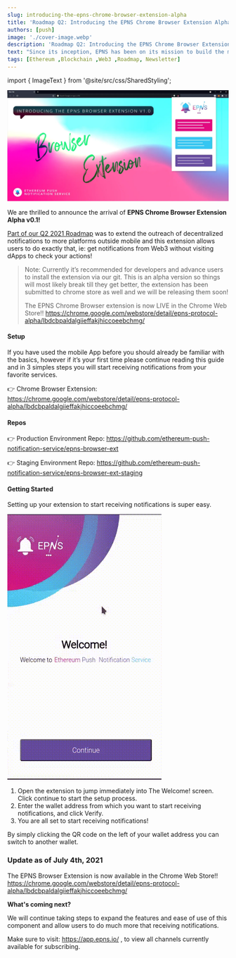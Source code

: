 ```yaml
---
slug: introducing-the-epns-chrome-browser-extension-alpha
title: 'Roadmap Q2: Introducing the EPNS Chrome Browser Extension Alpha v0.1'
authors: [push]
image: './cover-image.webp'
description: 'Roadmap Q2: Introducing the EPNS Chrome Browser Extension Alpha v0.1'
text: "Since its inception, EPNS has been on its mission to build the most effective and reliable communication layer on Web3 to allow sending platform-agnostic and decentralized notifications."
tags: [Ethereum ,Blockchain ,Web3 ,Roadmap, Newsletter]
---
```

import { ImageText } from '@site/src/css/SharedStyling';

![Cover Image of Roadmap Q2: Introducing the EPNS Chrome Browser Extension Alpha v0.1](./cover-image.webp)

<!--truncate-->

We are thrilled to announce the arrival of <b>EPNS Chrome Browser Extension Alpha v0.1!</b>

[Part of our Q2 2021 Roadmap](https://medium.com/ethereum-push-notification-service/epns-roadmap-2021-c4ededc57a12) was to extend the outreach of decentralized notifications to more platforms outside mobile and this extension allows users to do exactly that, ie: get notifications from Web3 without visiting dApps to check your actions!

<blockquote>
Note: Currently it’s recommended for developers and advance users to install the extension via our git. This is an alpha version so things will most likely break till they get better, the extension has been submitted to chrome store as well and we will be releasing them soon!

The EPNS Chrome Browser extension is now LIVE in the Chrome Web Store!!
https://chrome.google.com/webstore/detail/epns-protocol-alpha/lbdcbpaldalgiieffakjhiccoeebchmg/
</blockquote>


#### Setup
If you have used the mobile App before you should already be familiar with the basics, however if it’s your first time please continue reading this guide and in 3 simples steps you will start receiving notifications from your favorite services.

👉 Chrome Browser Extension: https://chrome.google.com/webstore/detail/epns-protocol-alpha/lbdcbpaldalgiieffakjhiccoeebchmg/

#### Repos
👉 Production Environment Repo: https://github.com/ethereum-push-notification-service/epns-browser-ext

👉 Staging Environment Repo: https://github.com/ethereum-push-notification-service/epns-browser-ext-staging

#### Getting Started
Setting up your extension to start receiving notifications is super easy.

![First Image of Roadmap Q2: Introducing the EPNS Chrome Browser Extension Alpha v0.1](./image-1.gif)

1. Open the extension to jump immediately into The Welcome! screen. Click continue to start the setup process.
2. Enter the wallet address from which you want to start receiving notifications, and click Verify.
3. You are all set to start receiving notifications!

By simply clicking the QR code on the left of your wallet address you can switch to another wallet.

### Update as of July 4th, 2021
The EPNS Browser Extension is now available in the Chrome Web Store!!
https://chrome.google.com/webstore/detail/epns-protocol-alpha/lbdcbpaldalgiieffakjhiccoeebchmg/

<b>What's coming next?</b>

We will continue taking steps to expand the features and ease of use of this component and allow users to do much more that receiving notifications.

Make sure to visit: https://app.epns.io/ , to view all channels currently available for subscribing.
